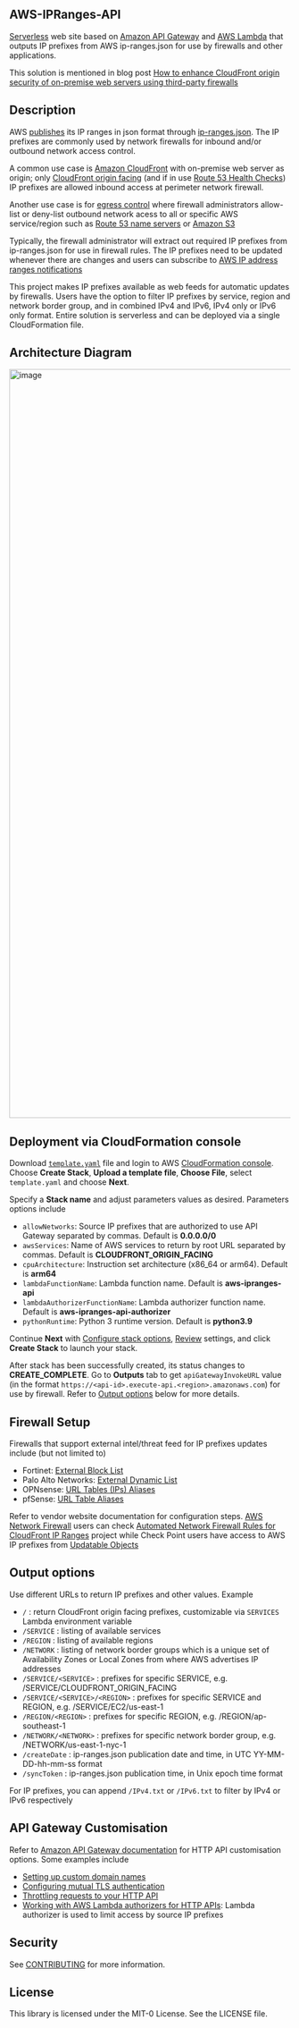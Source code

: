 ## AWS-IPRanges-API

[Serverless](https://aws.amazon.com/serverless/) web site based on [Amazon API Gateway](https://aws.amazon.com/api-gateway/) and [AWS Lambda](https://aws.amazon.com/lambda/) that outputs IP prefixes from AWS ip-ranges.json for use by firewalls and other applications.

This solution is mentioned in blog post [How to enhance CloudFront origin security of on-premise web servers using third-party firewalls](https://aws.amazon.com/blogs/networking-and-content-delivery/how-to-enhance-cloudfront-origin-security-of-on-premise-web-servers-using-third-party-firewalls/)



## Description
AWS [publishes](https://docs.aws.amazon.com/general/latest/gr/aws-ip-ranges.html) its IP ranges in json format through [ip-ranges.json](https://ip-ranges.amazonaws.com/ip-ranges.json). The IP prefixes are commonly used by network firewalls for inbound and/or outbound network access control. 

A common use case is [Amazon CloudFront](https://aws.amazon.com/cloudfront/) with on-premise web server as origin; only [CloudFront origin facing](https://docs.aws.amazon.com/AmazonCloudFront/latest/DeveloperGuide/LocationsOfEdgeServers.html) (and if in use [Route 53 Health Checks](https://docs.aws.amazon.com/Route53/latest/DeveloperGuide/route-53-ip-addresses.html)) IP prefixes are allowed inbound access at perimeter network firewall. 

Another use case is for [egress control](https://docs.aws.amazon.com/general/latest/gr/aws-ip-ranges.html#aws-ip-egress-control) where firewall administrators allow-list or deny-list outbound network acess to all or specific AWS service/region such as [Route 53 name servers](https://docs.aws.amazon.com/Route53/latest/DeveloperGuide/route-53-ip-addresses.html) or [Amazon S3](https://aws.amazon.com/premiumsupport/knowledge-center/s3-find-ip-address-ranges/)

Typically, the firewall administrator will extract out required IP prefixes from ip-ranges.json for use in firewall rules. The IP prefixes need to be updated whenever there are changes and users can subscribe to [AWS IP address ranges notifications](https://docs.aws.amazon.com/general/latest/gr/aws-ip-ranges.html#subscribe-notifications)

This project makes IP prefixes available as web feeds for automatic updates by firewalls. Users have the option to filter IP prefixes by service, region and network border group, and in combined IPv4 and IPv6, IPv4 only or IPv6 only format. Entire solution is serverless and can be deployed via a single CloudFormation file. 

## Architecture Diagram
<img width="1340" alt="image" src="https://user-images.githubusercontent.com/88474310/155283397-b34594ea-213d-4b8f-b391-6081087f1743.png">


## Deployment via CloudFormation console
Download [`template.yaml`](https://raw.githubusercontent.com/aws-samples/aws-ipranges-api/main/template.yaml) file and login to AWS [CloudFormation console](https://console.aws.amazon.com/cloudformation/home#/stacks/create/template). Choose **Create Stack**, **Upload a template file**, **Choose File**, select `template.yaml` and choose **Next**.

Specify a **Stack name** and adjust parameters values as desired. Parameters options include
- `allowNetworks`: Source IP prefixes that are authorized to use API Gateway separated by commas. Default is **0.0.0.0/0**
- `awsServices`: Name of AWS services to return by root URL separated by commas. Default is **CLOUDFRONT_ORIGIN_FACING**
- `cpuArchitecture`: Instruction set architecture (x86_64 or arm64). Default is **arm64**
- `lambdaFunctionName`: Lambda function name. Default is **aws-ipranges-api**
- `lambdaAuthorizerFunctionName`: Lambda authorizer function name. Default is **aws-ipranges-api-authorizer**
- `pythonRuntime`: Python 3 runtime version. Default is **python3.9**

Continue **Next** with [Configure stack options](https://docs.aws.amazon.com/AWSCloudFormation/latest/UserGuide/cfn-console-add-tags.html), [Review](https://docs.aws.amazon.com/AWSCloudFormation/latest/UserGuide/cfn-using-console-create-stack-review.html) settings, and click **Create Stack** to launch your stack. 

After stack has been successfully created, its status changes to **CREATE_COMPLETE**. Go to **Outputs** tab to get `apiGatewayInvokeURL` value (in the format `https://<api-id>.execute-api.<region>.amazonaws.com`) for use by firewall. Refer to [Output options](#output-options) below for more details.

  
## Firewall Setup
Firewalls that support external intel/threat feed for IP prefixes updates include (but not limited to)
- Fortinet: [External Block List](https://docs.fortinet.com/document/fortigate/7.0.5/administration-guide/891236/external-blocklist-policy)
- Palo Alto Networks: [External Dynamic List](https://docs.paloaltonetworks.com/pan-os/10-1/pan-os-admin/policy/use-an-external-dynamic-list-in-policy/configure-the-firewall-to-access-an-external-dynamic-list.html) 
- OPNsense: [URL Tables (IPs) Aliases](https://docs.opnsense.org/manual/aliases.html)
- pfSense: [URL Table Aliases](https://docs.netgate.com/pfsense/en/latest/firewall/aliases.html#url-table-aliases)

Refer to vendor website documentation for configuration steps.
[AWS Network Firewall](https://aws.amazon.com/network-firewall/) users can check [Automated Network Firewall Rules for CloudFront IP Ranges](https://github.com/aws-samples/automated-network-firewall-rules-for-cloudfront-ip-ranges) project while Check Point users have access to AWS IP prefixes from [Updatable Objects](https://supportcenter.checkpoint.com/supportcenter/portal?eventSubmit_doGoviewsolutiondetails=&solutionid=sk131852) 

## Output options
Use different URLs to return IP prefixes and other values. Example
  - `/` : return CloudFront origin facing prefixes, customizable via `SERVICES` Lambda environment variable
  - `/SERVICE` : listing of available services
  - `/REGION` : listing of available regions
  - `/NETWORK` : listing of network border groups which is a unique set of Availability Zones or Local Zones from where AWS advertises IP addresses
  - `/SERVICE/<SERVICE>` : prefixes for specific SERVICE, e.g. /SERVICE/CLOUDFRONT_ORIGIN_FACING
  - `/SERVICE/<SERVICE>/<REGION>` : prefixes for specific SERVICE and REGION, e.g. /SERVICE/EC2/us-east-1
  - `/REGION/<REGION>` : prefixes for specific REGION, e.g. /REGION/ap-southeast-1
  - `/NETWORK/<NETWORK>` : prefixes for specific network border group, e.g. /NETWORK/us-east-1-nyc-1
  - `/createDate` :  ip-ranges.json publication date and time, in UTC YY-MM-DD-hh-mm-ss format
  - `/syncToken` :  ip-ranges.json publication time, in Unix epoch time format

For IP prefixes, you can append `/IPv4.txt` or `/IPv6.txt` to filter by IPv4 or IPv6 respectively

## API Gateway Customisation
Refer to [Amazon API Gateway documentation](https://docs.aws.amazon.com/apigateway/latest/developerguide/welcome.html) for HTTP API customisation options. Some examples include
- [Setting up custom domain names](https://docs.aws.amazon.com/apigateway/latest/developerguide/http-api-custom-domain-names.html)
- [Configuring mutual TLS authentication](https://docs.aws.amazon.com/apigateway/latest/developerguide/http-api-mutual-tls.html)
- [Throttling requests to your HTTP API](https://docs.aws.amazon.com/apigateway/latest/developerguide/http-api-throttling.html)
- [Working with AWS Lambda authorizers for HTTP APIs](https://docs.aws.amazon.com/apigateway/latest/developerguide/http-api-lambda-authorizer.html): Lambda authorizer is used to limit access by source IP prefixes

## Security

See [CONTRIBUTING](CONTRIBUTING.md#security-issue-notifications) for more information.

## License

This library is licensed under the MIT-0 License. See the LICENSE file.

